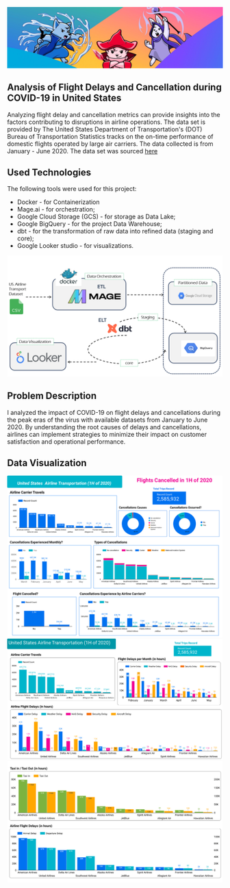 <div>
<img src="https://github.com/mage-ai/assets/blob/main/mascots/mascots-shorter.jpeg?raw=true">
</div>

## Analysis of Flight Delays and Cancellation during COVID-19 in United States

Analyzing flight delay and cancellation metrics can provide insights into the factors contributing to disruptions in airline operations. The data set is provided by The United States Department of Transportation's (DOT) Bureau of Transportation Statistics tracks on the on-time performance of domestic flights operated by large air carriers. The data collected is from January - June 2020. The data set was sourced [here](https://www.kaggle.com/datasets/akulbahl/covid19-airline-flight-delays-and-cancellations/data?select=jantojun2020.csv)

## Used Technologies

The following tools were used for this project:
- Docker - for Containerization
- Mage.ai - for orchestration;
- Google Cloud Storage (GCS) - for storage as Data Lake;
- Google BigQuery - for the project Data Warehouse;
- dbt - for the transformation of raw data into refined data (staging and core);
- Google Looker studio - for visualizations.

![Data Architecture](img/Slide1.PNG)

## Problem Description
I analyzed the impact of COVID-19 on flight delays and cancellations during the peak eras of the virus with available datasets from January to June 2020. By understanding the root causes of delays and cancellations, airlines can implement strategies to minimize their impact on customer satisfaction and operational performance.

## Data Visualization
![Data Architecture](img/US_Airline_Cancelled_Looker-1.png)
![Data Architecture](img/US_Airline_Delays_Looker-1.png)
![Data Architecture](img/US_Airline_Delays_Looker-2.png)
